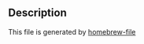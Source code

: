 ## Description

This file is generated by [homebrew-file](https://github.com/rcmdnk/homebrew-file)


